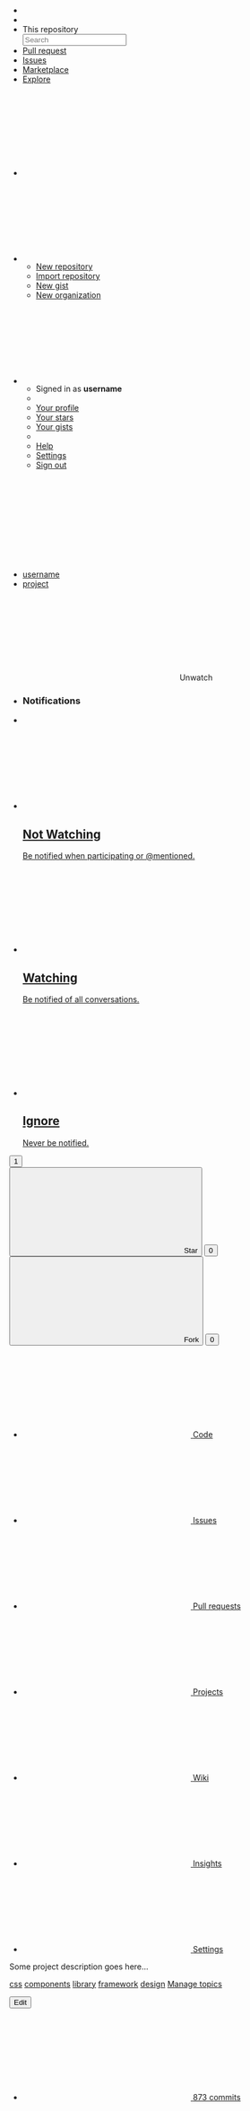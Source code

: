 <!-- <Navbar> -->
<!--
  Includes:
  * Navbar
  * Container
  * Menu
  * Dropdown
  * Input
  * Input-group
  * Button
  * Icon
  * Arrow
  * Tooltip
-->
<div class="navbar navbar_theme_inverted">
  <div class="navbar__container container">
    <div class="navbar__item">
      <ul class="menu menu_theme_inverted">
        <li class="menu__item">
          <a href="#" class="menu__link menu__link_icon">
            <svg role="img" class="icon">
              <use xlink:href="#github"></use>
            </svg>
          </a>
        </li>
        <li class="menu__sep"></li>
        <li class="menu__item">
          <label class="input-group input-group_gap">
            <div class="input-group__item input-group__item_grow_none button button_color_inverted">This repository</div>
            <input type="text" class="input-group__item input input_color_inverted" placeholder="Search" />
          </label>
        </li>
        <li class="menu__item">
          <a href="#" class="menu__link">Pull request</a>
        </li>
        <li class="menu__item">
          <a href="#" class="menu__link">Issues</a>
        </li>
        <li class="menu__item">
          <a href="#" class="menu__link">Marketplace</a>
        </li>
        <li class="menu__item">
          <a href="#" class="menu__link">Explore</a>
        </li>
      </ul>
    </div>
    <div class="navbar__item">
      <ul class="menu menu_theme_inverted">
        <li class="menu__item">
          <a href="#" class="menu__link menu__link_icon tooltip tooltip_pos_down-right" data-tooltip="You have no unread notifications">
            <svg role="img" class="icon">
              <use xlink:href="#bell"></use>
            </svg>
          </a>
        </li>
        <li class="menu__item dropdown on-hover">
          <a href="#" class="menu__link menu__link_icon dropdown__trigger">
            <svg role="img" class="icon">
              <use xlink:href="#plus-circle"></use>
            </svg>
            <span class="arrow"></span>
          </a>
          <ul class="dropdown__menu dropdown__menu_pos_switch">
            <li class="dropdown__item">
              <a href="#" class="dropdown__link">New repository</a>
            </li>
            <li class="dropdown__item">
              <a href="#" class="dropdown__link">Import repository</a>
            </li>
            <li class="dropdown__item">
              <a href="#" class="dropdown__link">New gist</a>
            </li>
            <li class="dropdown__item">
              <a href="#" class="dropdown__link">New organization</a>
            </li>
          </ul>
        </li>
        <li class="menu__item dropdown on-hover">
          <a href="#" class="menu__link menu__link_icon dropdown__trigger">
            <svg role="img" class="icon">
              <use xlink:href="#user"></use>
            </svg>
            <span class="arrow"></span>
          </a>
          <ul class="dropdown__menu dropdown__menu_pos_switch">
            <li class="dropdown__item">
              <div class="dropdown__content text_subtle">
                Signed in as <strong>username</strong>
              </div>
            </li>
            <li class="dropdown__sep"></li>
            <li class="dropdown__item">
              <a href="#" class="dropdown__link">Your profile</a>
            </li>
            <li class="dropdown__item">
              <a href="#" class="dropdown__link">Your stars</a>
            </li>
            <li class="dropdown__item">
              <a href="#" class="dropdown__link">Your gists</a>
            </li>
            <li class="dropdown__sep"></li>
            <li class="dropdown__item">
              <a href="#" class="dropdown__link">Help</a>
            </li>
            <li class="dropdown__item">
              <a href="#" class="dropdown__link">Settings</a>
            </li>
            <li class="dropdown__item">
              <a href="#" class="dropdown__link">Sign out</a>
            </li>
          </ul>
        </li>
      </ul>
    </div>
  </div>
</div>
<!-- </Navbar> -->

<!-- <Section> -->
<!--
  Includes:
  * Section
  * Container
  * Spacing
  * Grid
  * Breadcrumb
  * Button
  * Button-group
  * Icon
  * Dropdown
  * Menu
-->
<div class="section section_background section_border_bottom section_padding_bottom-none">
  <div class="container spacing">
    <div class="grid">
      <div class="grid__item level">
        <svg role="img" class="icon">
          <use xlink:href="#book"></use>
        </svg>
        <ul class="breadcrumb breadcrumb_size_large">
          <li class="breadcrumb__item">
            <a href="#" class="breadcrumb__link">username</a>
          </li>
          <li class="breadcrumb__item">
            <a href="#" class="breadcrumb__link">project</a>
          </li>
        </ul>
      </div>
      <div class="grid__item grid__item_size_auto level">
        <div class="button-group">
          <div class="button-group__item button dropdown on-hover">
            <svg role="img" class="icon">
              <use xlink:href="#eye"></use>
            </svg>
            <span>Unwatch</span>
            <span class="arrow"></span>
            <ul class="dropdown__menu dropdown__menu_size_large">
              <li class="dropdown__item">
                <div class="dropdown__content">
                  <h3>Notifications</h3>
                </div>
              </li>
              <li class="dropdown__sep"></li>
              <li class="dropdown__item">
                <a href="#" class="dropdown__link dropdown__link_align_top">
                  <svg role="img" class="icon icon_size_large text_subtle">
                    <use xlink:href="#circle"></use>
                  </svg>
                  <div>
                    <h2 class="dropdown__title">Not Watching</h2>
                    <p>Be notified when participating or @mentioned.</p>
                  </div>
                </a>
              </li>
              <li class="dropdown__item">
                <a href="#" class="dropdown__link dropdown__link_align_top">
                  <svg role="img" class="icon icon_size_large">
                    <use xlink:href="#check-circle"></use>
                  </svg>
                  <div>
                    <h2 class="dropdown__title">Watching</h2>
                    <p>Be notified of all conversations.</p>
                  </div>
                </a>
              </li>
              <li class="dropdown__item">
                <a href="#" class="dropdown__link dropdown__link_align_top">
                  <svg role="img" class="icon icon_size_large text_subtle">
                    <use xlink:href="#circle"></use>
                  </svg>
                  <div>
                    <h2 class="dropdown__title">Ignore</h2>
                    <p>Never be notified.</p>
                  </div>
                </a>
              </li>
            </ul>
          </div>
          <button class="button-group__item button">
            <span>1</span>
          </button>
        </div>
        <div class="button-group">
          <button class="button-group__item button">
            <svg role="img" class="icon">
              <use xlink:href="#star"></use>
            </svg>
            <span>Star</span>
          </button>
          <button class="button-group__item button">
            <span>0</span>
          </button>
        </div>
        <div class="button-group">
          <button class="button-group__item button">
            <svg role="img" class="icon">
              <use xlink:href="#git-branch"></use>
            </svg>
            <span>Fork</span>
          </button>
          <button class="button-group__item button">
            <span>0</span>
          </button>
        </div>
      </div>
    </div><!-- .grid -->
    <ul class="menu menu_theme_tabs" style="border-bottom: none;">
      <li class="menu__item">
        <a href="#" class="menu__link is-active">
          <svg role="img" class="icon">
            <use xlink:href="#code"></use>
          </svg>
          <span>Code</span>
        </a>
      </li>
      <li class="menu__item">
        <a href="#" class="menu__link">
          <svg role="img" class="icon">
            <use xlink:href="#alert-circle"></use>
          </svg>
          <span>Issues</span>
        </a>
      </li>
      <li class="menu__item">
        <a href="#" class="menu__link">
          <svg role="img" class="icon">
            <use xlink:href="#git-pull-request"></use>
          </svg>
          <span>Pull requests</span>
        </a>
      </li>
      <li class="menu__item">
        <a href="#" class="menu__link">
          <svg role="img" class="icon">
            <use xlink:href="#grid"></use>
          </svg>
          <span>Projects</span>
        </a>
      </li>
      <li class="menu__item">
        <a href="#" class="menu__link">
          <svg role="img" class="icon">
            <use xlink:href="#book-open"></use>
          </svg>
          <span>Wiki</span>
        </a>
      </li>
      <li class="menu__item">
        <a href="#" class="menu__link">
          <svg role="img" class="icon">
            <use xlink:href="#pie-chart"></use>
          </svg>
          <span>Insights</span>
        </a>
      </li>
      <li class="menu__item">
        <a href="#" class="menu__link">
          <svg role="img" class="icon">
            <use xlink:href="#settings"></use>
          </svg>
          <span>Settings</span>
        </a>
      </li>
    </ul>
  </div><!-- .container -->
</div><!-- .section -->
<!-- </Section> -->

<!-- <Section> -->
<!--
  Includes:
  * Section
-->
<div class="section">
  <div class="container spacing">
    <div class="grid">
      <div class="grid__item spacing spacing_size_small">
        <p>Some project description goes here...</p>
        <p class="level">
          <a href="#" class="badge badge_color_primary badge_link">css</a>
          <a href="#" class="badge badge_color_primary badge_link">components</a>
          <a href="#" class="badge badge_color_primary badge_link">library</a>
          <a href="#" class="badge badge_color_primary badge_link">framework</a>
          <a href="#" class="badge badge_color_primary badge_link">design</a>
          <span><a href="#" class="text_size_small text_link">Manage topics</a></span>
        </p>
      </div>
      <div class="grid__item grid__item_size_auto">
        <button class="button">Edit</button>
      </div>
    </div><!-- .grid -->
    <div class="box spacing spacing_size_small">
      <ul class="menu menu_full">
        <li class="menu__item">
          <a href="#" class="menu__link">
            <svg role="img" class="icon">
              <use xlink:href="#git-commit"></use>
            </svg>
            <span>873 commits</span>
          </a>
        </li>
        <li class="menu__item">
          <a href="#" class="menu__link">
            <svg role="img" class="icon">
              <use xlink:href="#git-branch"></use>
            </svg>
            <span>2 branch</span>
          </a>
        </li>
        <li class="menu__item">
          <a href="#" class="menu__link">
            <svg role="img" class="icon">
              <use xlink:href="#tag"></use>
            </svg>
            <span>52 releases</span>
          </a>
        </li>
        <li class="menu__item">
          <a href="#" class="menu__link">
            <svg role="img" class="icon">
              <use xlink:href="#users"></use>
            </svg>
            <span>6 contributor</span>
          </a>
        </li>
        <li class="menu__item">
          <a href="#" class="menu__link">
            <svg role="img" class="icon">
              <use xlink:href="#clipboard"></use>
            </svg>
            <span>MIT</span>
          </a>
        </li>
      </ul>
      <hr class="divider" />
      <ul class="menu menu_full">
        <li class="menu__item">
          <a href="#" class="menu__link">
            <span class="badge badge_dot badge_color_purple"></span>
            <span>CSS <span class="text_subtle">84.1%</span></span>
          </a>
        </li>
        <li class="menu__item">
          <a href="#" class="menu__link">
            <span class="badge badge_dot badge_color_blue"></span>
            <span>JavaScript <span class="text_subtle">12.7%</span></span>
          </a>
        </li>
        <li class="menu__item">
          <a href="#" class="menu__link">
            <span class="badge badge_dot badge_color_green"></span>
            <span>Ruby <span class="text_subtle">3.2%</span></span>
          </a>
        </li>
      </ul>
    </div><!-- .box -->
    <div>
      <div class="grid">
        <div class="grid__item level">
          <div class="dropdown on-hover">
            <button class="dropdown__trigger button">
              <span>Branch: master</span>
              <span class="arrow"></span>
            </button>
            <ul class="dropdown__menu">
              <li class="dropdown__item">
                <div class="dropdown__content">
                  <h3>Switch branches/tags</h3>
                </div>
              </li>
              <li class="dropdown__sep"></li>
              <li class="dropdown__item">
                <div class="dropdown__content" style="padding-bottom: 0; margin-bottom: 0.5em; border-bottom: 1px solid #e0e0e0">
                  <form>
                    <input type="text" class="input" placeholder="Find or create a branch..." />
                  </form>
                  <ul class="menu menu_theme_tabs" style="border-bottom: none;">
                    <li class="menu__item">
                      <a href="#" class="menu__link is-active">
                        <span>Branches</span>
                      </a>
                    </li>
                    <li class="menu__item">
                      <a href="#" class="menu__link">
                        <span>Tags</span>
                      </a>
                    </li>
                  </ul>
                </div>
              </li>
              <li class="dropdown__item">
                <a href="#" class="dropdown__link is-active">
                  <svg role="img" class="icon">
                    <use xlink:href="#check-circle"></use>
                  </svg>
                  <span>master</span>
                </a>
              </li>
              <li class="dropdown__item">
                <a href="#" class="dropdown__link">
                  <svg role="img" class="icon">
                    <use xlink:href="#circle"></use>
                  </svg>
                  <span>feat/some-update</span>
                </a>
              </li>
              <li class="dropdown__item">
                <a href="#" class="dropdown__link">
                  <svg role="img" class="icon">
                    <use xlink:href="#circle"></use>
                  </svg>
                  <span>update/some-update</span>
                </a>
              </li>
              <li class="dropdown__item">
                <a href="#" class="dropdown__link">
                  <svg role="img" class="icon">
                    <use xlink:href="#circle"></use>
                  </svg>
                  <span>bug/some-update</span>
                </a>
              </li>
            </ul>
          </div>
          <button class="button">
            <span>New pull request</span>
          </button>
        </div>
        <div class="grid__item grid__item_size_auto level">
          <div class="button-group">
            <button class="button-group__item button">
              <span>Create new file</span>
            </button>
            <button class="button-group__item button">
              <span>Upload files</span>
            </button>
            <button class="button-group__item button">
              <span>Find file</span>
            </button>
          </div>
          <div class="dropdown on-hover">
            <button class="dropdown__trigger button button_color_primary">
              <span>Clone or download</span>
              <span class="arrow"></span>
            </button>
            <ul class="dropdown__menu dropdown__menu_size_auto dropdown__menu_pos_switch">
              <li class="dropdown__item">
                <div class="dropdown__content">
                  <div class="level level_justify_split">
                    <div class="level">
                      <h3>Clone with HTTPS</h3>
                      <a href="#" class="level">
                        <svg role="img" class="icon">
                          <use xlink:href="#help-circle"></use>
                        </svg>
                      </a>
                    </div>
                    <a href="#" class="text_link">Use SSH</a>
                  </div>
                  <p>Use Git or checkout with SVN using the web URL</p>
                  <form>
                    <div class="input-group">
                      <input type="text" class="input-group__item input" value="https://github.com/username/ProjectNames.git" readonly />
                      <button class="input-group__item input-group__item_grow_none button">
                        <svg role="img" class="icon">
                          <use xlink:href="#clipboard"></use>
                        </svg>
                      </button>
                    </div>
                  </form>
                  <div class="button-group">
                    <button class="button-group__item button">Open in Desktop</button>
                    <button class="button-group__item button">Download Zip</button>
                  </div>
                </div>
              </li>
            </ul>
          </div>
        </div>
      </div>
    </div>
  </div><!-- .container -->
</div><!-- .section -->
<!-- </Section> -->

<!-- <Section> -->
<!--
  Includes:
  * Section
-->
<div class="section">
  <div class="container">
    <p>...</p>
  </div><!-- .container -->
</div><!-- .section -->
<!-- </Section> -->

<!-- <Section> -->
<!--
  Includes:
  * Section
-->
<footer class="section text_size_small">
  <div class="container">
    <div class="level level_justify_split">
      <div class="level">
        <p>&copy; 2018 GitHub, Inc.</p>
        <ul class="menu">
          <li class="menu__item">
            <a href="#" class="menu__link">Terms</a>
          </li>
          <li class="menu__item">
            <a href="#" class="menu__link">Privacy</a>
          </li>
          <li class="menu__item">
            <a href="#" class="menu__link">Security</a>
          </li>
          <li class="menu__item">
            <a href="#" class="menu__link">Status</a>
          </li>
          <li class="menu__item">
            <a href="#" class="menu__link">Help</a>
          </li>
        </ul>
      </div>
      <a href="#" class="button button_color_fade button_icon">
        <svg role="img" class="icon">
          <use xlink:href="#github"></use>
        </svg>
      </a>
      <ul class="menu">
        <li class="menu__item">
          <a href="#" class="menu__link">Contact GitHub</a>
        </li>
        <li class="menu__item">
          <a href="#" class="menu__link">API</a>
        </li>
        <li class="menu__item">
          <a href="#" class="menu__link">Training</a>
        </li>
        <li class="menu__item">
          <a href="#" class="menu__link">Shop</a>
        </li>
        <li class="menu__item">
          <a href="#" class="menu__link">Blog</a>
        </li>
        <li class="menu__item">
          <a href="#" class="menu__link">About</a>
        </li>
      </ul>
    </div>
  </div><!-- .container -->
</footer><!-- .section -->
<!-- </Section> -->
